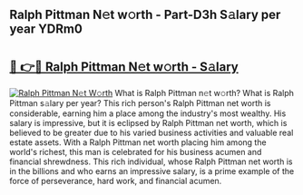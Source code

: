 ## Ralph Pittman N𝚎t w𝚘rth - Part-D3h S𝚊lary per year YDRm0

# <h2><a href="http://gc1pld.nevu.top/?p=Ralph+Pittman">🔗 👉🔴 Ralph Pittman N𝚎t w𝚘rth - S𝚊lary</a></h2>

[![Ralph Pittman N𝚎t W𝚘rth](https://i.imgur.com/Oavwk0R.jpeg)](http://gc1pld.nevu.top/?p=Ralph+Pittman)
What is Ralph Pittman n𝚎t w𝚘rth? What is Ralph Pittman s𝚊lary per year?
This rich person's Ralph Pittman net worth is considerable, earning him a place among the industry's most wealthy. His salary is impressive, but it is eclipsed by Ralph Pittman net worth, which is believed to be greater due to his varied business activities and valuable real estate assets. With a Ralph Pittman net worth placing him among the world's richest, this man is celebrated for his business acumen and financial shrewdness. This rich individual, whose Ralph Pittman net worth is in the billions and who earns an impressive salary, is a prime example of the force of perseverance, hard work, and financial acumen.
